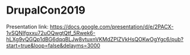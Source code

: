 # DrupalCon2019

Presentation link: https://docs.google.com/presentation/d/e/2PACX-1vSQNIfgxxu72uOQwgtQtf_5Rwek6-hLXg9vQGQp1dBG6dqqBLJw8vtuxnVKMdZPlZVkHsQOKwOgYgc6/pub?start=true&loop=false&delayms=3000

